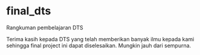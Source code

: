 # final_dts
Rangkuman pembelajaran DTS

Terima kasih kepada DTS yang telah memberikan banyak ilmu kepada kami sehingga final project ini dapat diselesaikan. Mungkin jauh dari sempurna.
